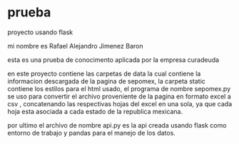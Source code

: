 # prueba
proyecto usando flask

mi nombre es Rafael Alejandro Jimenez Baron

esta es una prueba de conocimento aplicada por la empresa curadeuda


en este proyecto contiene las carpetas de data la cual contiene la informacion descargada de la pagina de sepomex, la carpeta static contiene los estilos para el html usado, el programa de nombre sepomex.py se uso para convertir el archivo proveniente de la pagina en formato excel a csv , concatenando las respectivas hojas del excel en una sola, ya que cada hoja esta asociada a cada estado de la republica mexicana.

por ultimo el archivo de nombre api.py es la api creada usando flask como entorno de trabajo y pandas para el manejo de los datos.

